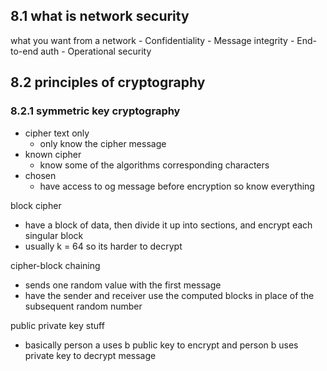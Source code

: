 ## 8.1 what is network security 
what you want from a network
	- Confidentiality 
	- Message integrity
	- End-to-end auth
	- Operational security

## 8.2 principles of cryptography 

### 8.2.1 symmetric key cryptography
- cipher text only 
	- only know the cipher message 
- known cipher 
	- know some of the algorithms corresponding characters 
- chosen
	- have access to og message before encryption so know everything

block cipher
- have a block of data, then divide it up into sections, and encrypt each singular block 
- usually k = 64 so its harder to decrypt 

cipher-block chaining 
- sends one random value with the first message 
- have the sender and receiver use the computed blocks in place of the subsequent random number

public private key stuff
- basically person a uses b public key to encrypt and person b uses private key to decrypt message 